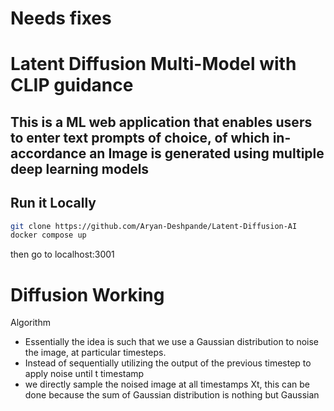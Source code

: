 # Needs fixes

# Latent Diffusion Multi-Model with CLIP guidance

## This is a ML web application that enables users to enter text prompts of choice, of which in-accordance an Image is generated using multiple deep learning models



## Run it Locally
```sh
git clone https://github.com/Aryan-Deshpande/Latent-Diffusion-AI
docker compose up
```
<sp>then go to localhost:3001<sp>

# Diffusion Working

Algorithm

- Essentially the idea is such that we use a Gaussian distribution to noise the image, at particular timesteps.
- Instead of sequentially utilizing the output of the previous timestep to apply noise until t timestamp
- we directly sample the noised image at all timestamps Xt, this can be done because the sum of Gaussian distribution is nothing but Gaussian 

